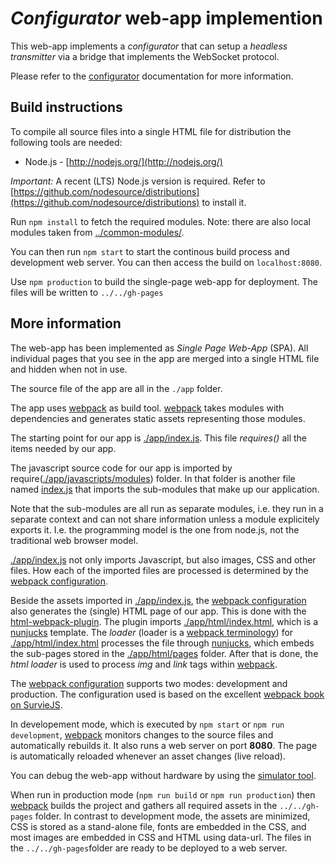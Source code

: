 # *Configurator* web-app implemention

This web-app implements a *configurator* that can setup a *headless transmitter* via a bridge that implements the WebSocket protocol.

Please refer to the [configurator](../../docs/configurator.md) documentation for more information.



## Build instructions

To compile all source files into a single HTML file for distribution the following tools are needed:

- Node.js - [http://nodejs.org/](http://nodejs.org/)

*Important:* A recent (LTS) Node.js version is required. Refer to [https://github.com/nodesource/distributions](https://github.com/nodesource/distributions) to install it.

Run `npm install` to fetch the required modules.
Note: there are also local modules taken from [../common-modules/](../common-modules/).

You can then run `npm start` to start the continous build process and development web server. You can then access the build on `localhost:8080`.

Use `npm production` to build the single-page web-app for deployment. The files will be written to `../../gh-pages`


## More information

The web-app has been implemented as *Single Page Web-App* (SPA). All individual pages that you see in the app are merged into a single HTML file and hidden when not in use.

The source file of the app are all in the `./app` folder.

The app uses [webpack][] as build tool. [webpack][] takes modules with dependencies and generates static assets representing those modules.

The starting point for our app is [./app/index.js](./app/index.js). This file *requires()* all the items needed by our app.

The javascript source code for our app is imported by require([./app/javascripts/modules](./app/javascripts/modules)) folder. In that folder is another file named [index.js](./app/javascripts/modules/index.js) that imports the sub-modules that make up our application.

Note that the sub-modules are all run as separate modules, i.e. they run in a separate context and can not share information unless a module explicitely exports it. I.e. the programming model is the one from node.js, not the traditional web browser model.

[./app/index.js](./app/index.js) not only imports Javascript, but also images, CSS and other files. How each of the imported files are processed is determined by the [webpack configuration](webpack.config.js).

Beside the assets imported in [./app/index.js](./app/index.js), the [webpack configuration](webpack.config.js) also generates the (single) HTML page of our app. This is done with the [html-webpack-plugin][]. The plugin imports [./app/html/index.html](./app/html/index.html), which is a [nunjucks][] template. The *loader* (loader is a [webpack terminology][loader]) for [./app/html/index.html](./app/html/index.html) processes the file through [nunjucks][], which embeds the sub-pages stored in the [./app/html/pages](./app/html/pages) folder. After that is done, the *html loader* is used to process *img* and *link* tags within [webpack][].

The [webpack configuration](webpack.config.js) supports two modes: development and production. The configuration used is based on the excellent [webpack book on SurvieJS][webpack-book].

In developement mode, which is executed by `npm start` or `npm run development`, [webpack][] monitors changes to the source files and automatically rebuilds it. It also runs a web server on port **8080**. The page is automatically reloaded whenever an asset changes (live reload).

You can debug the web-app without hardware by using the [simulator tool](../nodejs-headlesstx-simulator-websocket).

When run in production mode (`npm run build` or `npm run production`) then [webpack][] builds the project and gathers all required assets in the `../../gh-pages` folder. In contrast to development mode, the assets are minimized, CSS is stored as a stand-alone file, fonts are embedded in the CSS, and most images are embedded in CSS and HTML using data-url. The files in the `../../gh-pages`folder are ready to be deployed to a web server.


[nunjucks]: https://mozilla.github.io/nunjucks/ "Nunjucks - A rich and powerful templating language for JavaScript"
[webpack]: http://webpack.github.io/ "webpack"
[webpack-book]: http://survivejs.com/webpack/ "SurviveJS - Webpack: From apprentice to master"
[loader]: http://webpack.github.io/docs/using-loaders.html "webpack loader documentation"
[html-webpack-plugin]:  https://github.com/ampedandwired/html-webpack-plugin "html-webpack-plugin on Github"